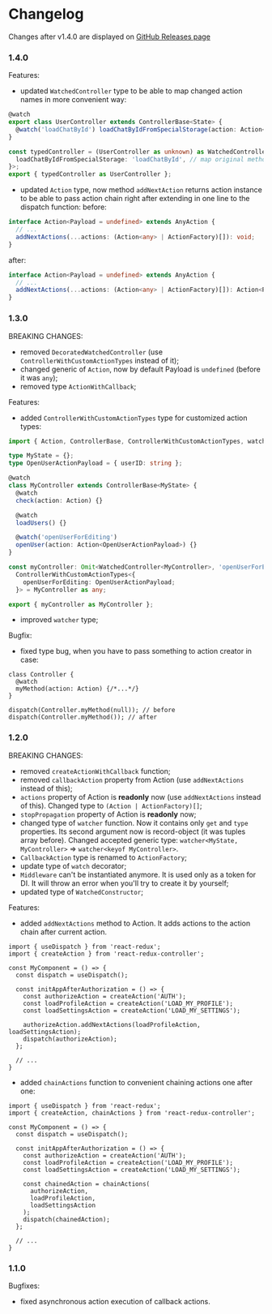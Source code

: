 # Changelog

Changes after v1.4.0 are displayed on [GitHub Releases page](https://github.com/tomas-light/redux-controller-middleware/releases)

### 1.4.0

Features:
* updated `WatchedController` type to be able to map changed action names in more convenient way:
```ts
@watch
export class UserController extends ControllerBase<State> {
  @watch('loadChatById') loadChatByIdFromSpecialStorage(action: Action<{ chatId: string }>) {/* ... */}
}

const typedController = (UserController as unknown) as WatchedController<UserController, {
  loadChatByIdFromSpecialStorage: 'loadChatById', // map original method name to the new one
}>;
export { typedController as UserController };
```
* updated `Action` type, now method `addNextAction` returns action instance to be able to pass action chain right after extending in one line to the dispatch function:
before:
```ts
interface Action<Payload = undefined> extends AnyAction {
  // ...
  addNextActions(...actions: (Action<any> | ActionFactory)[]): void;
}
```
after:
```ts
interface Action<Payload = undefined> extends AnyAction {
  // ...
  addNextActions(...actions: (Action<any> | ActionFactory)[]): Action<Payload>;
}
```

### 1.3.0

BREAKING CHANGES:
* removed `DecoratedWatchedController` (use `ControllerWithCustomActionTypes` instead of it);
* changed generic of `Action`, now by default Payload is `undefined` (before it was `any`);
* removed type `ActionWithCallback`;

Features:
* added `ControllerWithCustomActionTypes` type for customized action types:
```ts
import { Action, ControllerBase, ControllerWithCustomActionTypes, watch, WatchedController } from '@tomas_light/react-redux-controller';

type MyState = {};
type OpenUserActionPayload = { userID: string };

@watch
class MyController extends ControllerBase<MyState> {
  @watch
  check(action: Action) {}

  @watch
  loadUsers() {}

  @watch('openUserForEditing')
  openUser(action: Action<OpenUserActionPayload>) {}
}

const myController: Omit<WatchedController<MyController>, 'openUserForEditing'> &
  ControllerWithCustomActionTypes<{
    openUserForEditing: OpenUserActionPayload;
  }> = MyController as any;

export { myController as MyController };
```
* improved `watcher` type;

Bugfix:
* fixed type bug, when you have to pass something to action creator in case:
```
class Controller {
  @watch
  myMethod(action: Action) {/*...*/}
}

dispatch(Controller.myMethod(null)); // before
dispatch(Controller.myMethod()); // after
```

### 1.2.0

BREAKING CHANGES:
* removed `createActionWithCallback` function;
* removed `callbackAction` property from Action (use `addNextActions` instead of this);
* `actions` property of Action is <b>readonly</b> now (use `addNextActions` instead of this). Changed type to `(Action | ActionFactory)[]`;
* `stopPropagation` property of Action is <b>readonly</b> now;
* changed type of `watcher` function. 
Now it contains only `get` and `type` properties.
Its second argument now is record-object (it was tuples array before).
Changed accepted generic type: `watcher<MyState, MyController>` => `watcher<keyof MyController>`.
* `CallbackAction` type is renamed to `ActionFactory`;
* update type of `watch` decorator;
* `Middleware` can't be instantiated anymore. It is used only as a token for DI. It will throw an error when you'll try to create it by yourself;
* updated type of `WatchedConstructor`;

Features:
* added `addNextActions` method to Action. It adds actions to the action chain after current action.
```tsx
import { useDispatch } from 'react-redux';
import { createAction } from 'react-redux-controller';

const MyComponent = () => {
  const dispatch = useDispatch();
  
  const initAppAfterAuthorization = () => {
    const authorizeAction = createAction('AUTH');
    const loadProfileAction = createAction('LOAD_MY_PROFILE');
    const loadSettingsAction = createAction('LOAD_MY_SETTINGS');

    authorizeAction.addNextActions(loadProfileAction, loadSettingsAction);
    dispatch(authorizeAction);
  };
  
  // ...
}
```
* added `chainActions` function to convenient chaining actions one after one:
```tsx
import { useDispatch } from 'react-redux';
import { createAction, chainActions } from 'react-redux-controller';

const MyComponent = () => {
  const dispatch = useDispatch();

  const initAppAfterAuthorization = () => {
    const authorizeAction = createAction('AUTH');
    const loadProfileAction = createAction('LOAD_MY_PROFILE');
    const loadSettingsAction = createAction('LOAD_MY_SETTINGS');

    const chainedAction = chainActions(
      authorizeAction,
      loadProfileAction,
      loadSettingsAction
    );
    dispatch(chainedAction);
  };

  // ...
}
```

### 1.1.0

Bugfixes:
* fixed asynchronous action execution of callback actions.